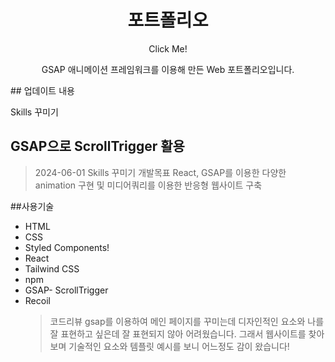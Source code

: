 <h1 align="center">포트폴리오</h1>
<div align="center">
  <a href""></a>
Click Me!
<!-- <img alt="portfolio" title="portfolio"  width="140" src="![portfolio](https://github.com/choijungmua/JM_portfolio/assets/158401607/d79f418c-b480-43a4-a7e6-1d92e049fa26)"/> -->
</div>


<p align="center">GSAP 애니메이션 프레임워크를 이용해 만든 Web 포트폴리오입니다.</p>
## 업데이트 내용

Skills 꾸미기

## GSAP으로 ScrollTrigger 활용

> 2024-06-01
> Skills 꾸미기
> 개발목표
> React, GSAP를 이용한 다양한 animation 구현 및 미디어쿼리를 이용한 반응형 웹사이트 구축

##사용기술

- HTML
- CSS
- Styled Components!
- React
- Tailwind CSS
- npm
- GSAP- ScrollTrigger
- Recoil
  > 코드리뷰
  > gsap를 이용하여 메인 페이지를 꾸미는데 디자인적인 요소와 나를 잘 표현하고 싶은데
  > 잘 표현되지 않아 어려웠습니다. 그래서 웹사이트를 찾아보며 기술적인 요소와
  > 템플릿 예시를 보니 어느정도 감이 왔습니다!
